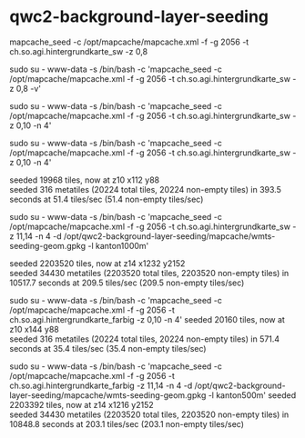# qwc2-background-layer-seeding

mapcache_seed -c /opt/mapcache/mapcache.xml -f -g 2056 -t ch.so.agi.hintergrundkarte_sw -z 0,8

sudo su - www-data -s /bin/bash -c 'mapcache_seed -c /opt/mapcache/mapcache.xml -f -g 2056 -t ch.so.agi.hintergrundkarte_sw -z 0,8 -v'

sudo su - www-data -s /bin/bash -c 'mapcache_seed -c /opt/mapcache/mapcache.xml -f -g 2056 -t ch.so.agi.hintergrundkarte_sw -z 0,10 -n 4'


sudo su - www-data -s /bin/bash -c 'mapcache_seed -c /opt/mapcache/mapcache.xml -f -g 2056 -t ch.so.agi.hintergrundkarte_sw -z 0,10 -n 4'

seeded 19968 tiles, now at z10 x112 y88                                                        
seeded 316 metatiles (20224 total tiles, 20224 non-empty tiles) in 393.5 seconds at 51.4 tiles/sec (51.4 non-empty tiles/sec)



sudo su - www-data -s /bin/bash -c 'mapcache_seed -c /opt/mapcache/mapcache.xml -f -g 2056 -t ch.so.agi.hintergrundkarte_sw -z 11,14 -n 4 -d /opt/qwc2-background-layer-seeding/mapcache/wmts-seeding-geom.gpkg -l kanton1000m'

seeded 2203520 tiles, now at z14 x1232 y2152                                                   
seeded 34430 metatiles (2203520 total tiles, 2203520 non-empty tiles) in 10517.7 seconds at 209.5 tiles/sec (209.5 non-empty tiles/sec)




sudo su - www-data -s /bin/bash -c 'mapcache_seed -c /opt/mapcache/mapcache.xml -f -g 2056 -t ch.so.agi.hintergrundkarte_farbig -z 0,10 -n 4'
seeded 20160 tiles, now at z10 x144 y88                                                        
seeded 316 metatiles (20224 total tiles, 20224 non-empty tiles) in 571.4 seconds at 35.4 tiles/sec (35.4 non-empty tiles/sec)

sudo su - www-data -s /bin/bash -c 'mapcache_seed -c /opt/mapcache/mapcache.xml -f -g 2056 -t ch.so.agi.hintergrundkarte_farbig -z 11,14 -n 4 -d /opt/qwc2-background-layer-seeding/mapcache/wmts-seeding-geom.gpkg -l kanton500m'
seeded 2203392 tiles, now at z14 x1216 y2152                                                   
seeded 34430 metatiles (2203520 total tiles, 2203520 non-empty tiles) in 10848.8 seconds at 203.1 tiles/sec (203.1 non-empty tiles/sec)
